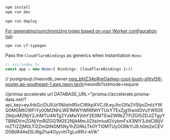 ```txt
npm install
npm run dev
```

```txt
npm run deploy
```

[For generating/synchronizing types based on your Worker configuration run](https://developers.cloudflare.com/workers/wrangler/commands/#types):

```txt
npm run cf-typegen
```

Pass the `CloudflareBindings` as generics when instantiation `Hono`:

```ts
// src/index.ts
const app = new Hono<{ Bindings: CloudflareBindings }>()
```


// postgresql://neondb_owner:npg_bhlZ34pRreOa@ep-cool-bush-a1itvt56-pooler.ap-southeast-1.aws.neon.tech/neondb?sslmode=require

//primsa accelerate url
DATABASE_URL="prisma://accelerate.prisma-data.net/?api_key=eyJhbGciOiJIUzI1NiIsInR5cCI6IkpXVCJ9.eyJhcGlfa2V5IjoiZmIzYWQ0MGMtOWFiYy00M2NhLWE1MWYtMWNhYTUxYTExZjg1IiwidGVuYW50X2lkIjoiM2NjY2JhMTU4NTg2YzMwYjhhY2E0MTEwZWRkZTFlZGI5ZDJiZTgyYTBlNDVmZGNjYmRlZGQ1M2E2NjlkMmJiZiIsImludGVybmFsX3NlY3JldCI6IjVmZTI2ZjM0LTI2ZmQtNGM5Ny1hZGRkLTk0YTI0MTUyOGRkYiJ9.h0m2eCEVD5Bd84AeDlLWgZha4OyyvhlTgLo99U-eVlk"